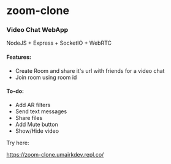# zoom-clone

###  Video Chat WebApp 

NodeJS + Express + SocketIO + WebRTC

#### Features:

- Create Room and share it's url with friends for a video chat
- Join room using room id


#### To-do:
- Add AR filters
- Send text messages
- Share files
- Add Mute button
- Show/Hide video


Try here:

https://zoom-clone.umairkdev.repl.co/
